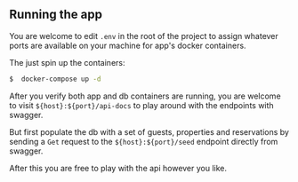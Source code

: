 ## Running the app
You are welcome to edit `.env` in the root of the project to assign whatever ports are available on your machine for app's docker containers.

The just spin up the containers:
```bash
$  docker-compose up -d
```
After you verify both app and db containers are running, you are welcome to visit `${host}:${port}/api-docs` to play around with the endpoints with swagger.

But first populate the db with a set of guests, properties and reservations by sending a `Get` request to the `${host}:${port}/seed` endpoint directly from swagger.

After this you are free to play with the api however you like.  
